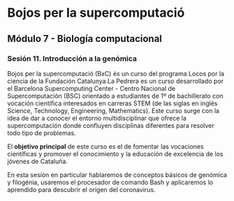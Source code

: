 # Bojos per la supercomputació 
## Módulo 7 - Biología computacional
### Sesión 11. Introducción a la genómica

Bojos per la supercomputació (BxC) és un curso del programa Locos por la ciencia de la Fundación Catalunya La Pedrera es un curso desarrollado por el Barcelona Supercomputing Center - Centro Nacional de Supercomputación (BSC) 
orientado a estudiantes de 1º de bachillerato con vocación científica interesados en carreras STEM (de las siglas en inglés Science, Technology, Engineering, Mathematics). 
Este curso surge con la idea de dar a conocer el entorno multidisciplinar que ofrece la supercomputación donde confluyen disciplinas diferentes para resolver todo tipo de problemas. 

El **objetivo principal** de este curso es el de fomentar las vocaciones científicas y promover el conocimiento y la educación de excelencia de los jóvenes de Cataluña.

En esta sesión en particular hablaremos de conceptos básicos de genómica y filogénia, usaremos el procesador de comando Bash y aplicaremos lo aprendido para descubrir el origen del coronavirus.
